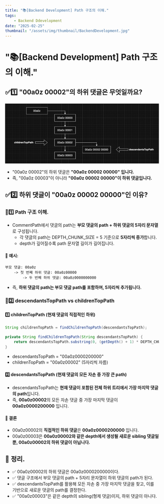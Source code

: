 ```yaml
---
title: "📚[Backend Development] Path 구조의 이해."
tags:
    - Backend Ddevelopment
date: "2025-02-25"
thumbnail: "/assets/img/thumbnail/BackendDevelopment.jpg"
---
```


# "📚[Backend Development] Path 구조의 이해."
## ✅1️⃣ "00a0z 00002"의 하위 댓글은 무엇일까요?

<img src = "https://github.com/devKobe24/images2/blob/main/this_is_backend_img/infinite-depth-example_7.png?raw=true">

- "00a0z 00002"의 하위 댓글은 **"00a0z 00002 00000" 입니다.**
- 즉, "00a0z 00003"이 아니라 **"00a0z 00002 00000"이 하위 댓글입니다.**

## ✅2️⃣ 하위 댓글이 "00a0z 00002 00000"인 이유?
### 📌1️⃣ Path 구조 이해.
- CommentPath에서 댓글의 path는 **부모 댓글의 path + 하위 댓글의 5자리 문자열**로 구성됩니다.
    - 각 댓글의 path는 DEPTH_CHUNK_SIZE = 5 기준으로 **5자리씩 증가**합니다.
    - depth가 깊어질수록 path 문자열 길이가 길어집니다.

#### 📝 예시:
```
부모 댓글: 00a0z
    -> 첫 번째 하위 댓글: 00a0z00000
        -> 두 번째 하위 댓글: 00a0z0000000000
```

- 즉, **하위 댓글의 path는 부모 댓글 path를 포함하며, 5자리씩 추가됩니다.**

### 📌2️⃣ descendantsTopPath vs childrenTopPath
#### 1️⃣ childrenTopPath (현재 댓글의 직접적인 하위)
```java
String childrenTopPath = findChildrenTopPath(descendantsTopPath);
```
```java
private String findChildrenTopPath(String descendantsTopPath) {
    return descendantsTopPath.substring(0, (getDepth() + 1) * DEPTH_CHUNK_SIZE);
}
```

- descendantsTopPath = "00a0z0000200000"
- childrenTopPath = "00a0z00002" (5자리씩 자름)

#### 2️⃣ descendantsTopPath (현재 댓글의 모든 자손 중 가장 큰 path)
- descendantsTopPath는 **현재 댓글이 포함된 전체 하위 트리에서 가장 마지막 댓글의 path**입니다.
- 즉, **00a0z00002**의 모든 자손 댓글 중 가장 마지막 댓글이 **00a0z0000200000** 입니다.

#### 📌 결론
- 00a0z00002의 **직접적인 하위 댓글**은 **00a0z0000200000** 입니다.
- 00a0z00003은 **00a0z00002와 같은 depth에서 생성될 새로운 sibling 댓글일 뿐, 00a0z00002의 하위 댓글이 아닙니다.**

## 🚀 정리.
- ✅ 00a0z00002의 하위 댓글은 00a0z0000200000이다.
- ✅ 댓글 구조에서 부모 댓글의 path + 5자리 문자열이 하위 댓글의 path가 된다.
- ✅ descendantsTopPath를 활용해 모든 자손 중 가장 마지막 댓글을 찾고, 이를 기반으로 새로운 댓글의 path를 결정한다.
- ✅ "00a0z00003"은 같은 depth의 sibling(형제 댓글)이지, 하위 댓글이 아니다.
